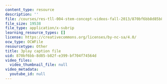 ```yaml
---
content_type: resource
description: ''
file: /courses/res-tll-004-stem-concept-videos-fall-2013/870bf6bb8d85b82fe399bf704f74564d_FXWZr3mscUo.srt
file_size: 19538
file_type: application/x-subrip
learning_resource_types: []
license: https://creativecommons.org/licenses/by-nc-sa/4.0/
ocw_type: OCWFile
resourcetype: Other
title: 3play caption file
uid: 870bf6bb-8d85-b82f-e399-bf704f74564d
video_files:
  video_thumbnail_file: null
video_metadata:
  youtube_id: null
---
```

